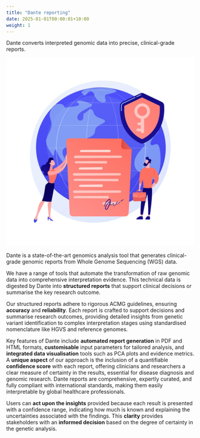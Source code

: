 ```yaml
---
title: "Dante reporting"
date: 2025-01-01T00:00:01+10:00
weight: 1
---
```


Dante converts interpreted genomic data into precise, clinical-grade reports.

![Dante reporting](/images/freepik_vectorjuice/ecological-strategy-development-natural-resources-access-ecologists-cartoon-characters_335657-3249.jpg)


Dante is a state-of-the-art genomics analysis tool that generates clinical-grade genomic reports from Whole Genome Sequencing (WGS) data. 

We have a range of tools that automate the transformation of raw genomic data into comprehensive interpretation evidence. 
This technical data is digested by Dante into **structured reports** that support clinical decisions or summarise the key research outcome.

Our structured reports adhere to rigorous ACMG guidelines, ensuring **accuracy** and **reliability**.
Each report is crafted to support decisions and summarise research outcomes, providing detailed insights from genetic variant identification to complex interpretation stages using standardised nomenclature like HGVS and reference genomes.

Key features of Dante include **automated report generation** in PDF and HTML formats, **customisable** input parameters for tailored analysis, and **integrated data visualisation** tools such as PCA plots and evidence metrics. 
A **unique aspect** of our approach is the inclusion of a quantifiable **confidence score** with each report, offering clinicians and researchers a clear measure of certainty in the results, essential for disease diagnosis and genomic research.
Dante reports are comprehensive, expertly curated, and fully compliant with international standards, making them easily interpretable by global healthcare professionals. 

Users can **act upon the insights** provided because each result is presented with a confidence range, indicating how much is known and explaining the uncertainties associated with the findings. This **clarity** provides stakeholders with an **informed decision** based on the degree of certainty in the genetic analysis.
